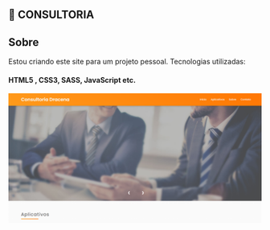 ## 👋 CONSULTORIA

 ## Sobre
 
Estou criando este site para um projeto pessoal. Tecnologias utilizadas:

#### HTML5 , CSS3, SASS, JavaScript etc.

![Preview](https://github.com/LipzDev/Consultoria-Site/blob/main/layout1.png)

